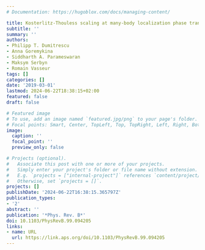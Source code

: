```yaml
---
# Documentation: https://hugoblox.com/docs/managing-content/

title: Kosterlitz-Thouless scaling at many-body localization phase transitions
subtitle: ''
summary: ''
authors:
- Philipp T. Dumitrescu
- Anna Goremykina
- Siddharth A. Parameswaran
- Maksym Serbyn
- Romain Vasseur
tags: []
categories: []
date: '2019-03-01'
lastmod: 2024-06-22T18:38:15+02:00
featured: false
draft: false

# Featured image
# To use, add an image named `featured.jpg/png` to your page's folder.
# Focal points: Smart, Center, TopLeft, Top, TopRight, Left, Right, BottomLeft, Bottom, BottomRight.
image:
  caption: ''
  focal_point: ''
  preview_only: false

# Projects (optional).
#   Associate this post with one or more of your projects.
#   Simply enter your project's folder or file name without extension.
#   E.g. `projects = ["internal-project"]` references `content/project/deep-learning/index.md`.
#   Otherwise, set `projects = []`.
projects: []
publishDate: '2024-06-22T16:38:15.365797Z'
publication_types:
- '2'
abstract: ''
publication: '*Phys. Rev. B*'
doi: 10.1103/PhysRevB.99.094205
links:
- name: URL
  url: https://link.aps.org/doi/10.1103/PhysRevB.99.094205
---
```

